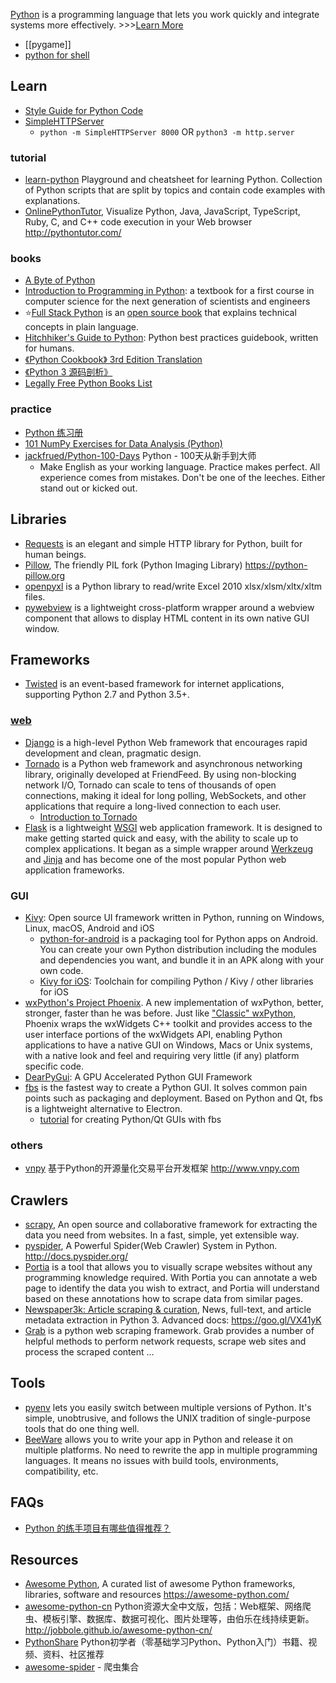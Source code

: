 [Python](https://www.python.org) is a programming language that lets you work quickly and integrate systems more effectively. >>>[Learn More](https://www.python.org/doc/)

- [[pygame]]
- [python for shell](shell#python)



## Learn
- [Style Guide for Python Code](https://www.python.org/dev/peps/pep-0008/)
- [SimpleHTTPServer](https://docs.python.org/2/library/simplehttpserver.html)  
  - `python -m SimpleHTTPServer 8000` OR `python3 -m http.server`

### tutorial
- [learn-python](https://github.com/trekhleb/learn-python) Playground and cheatsheet for learning Python. Collection of Python scripts that are split by topics and contain code examples with explanations.
- [OnlinePythonTutor](https://github.com/pgbovine/OnlinePythonTutor), Visualize Python, Java, JavaScript, TypeScript, Ruby, C, and C++ code execution in your Web browser http://pythontutor.com/

### books
- [A Byte of Python](https://python.swaroopch.com/)
- [Introduction to Programming in Python](https://introcs.cs.princeton.edu/python/home/): a textbook for a first course in computer science for the next generation of scientists and engineers
- :star:[Full Stack Python](https://www.fullstackpython.com/) is an [open source book](https://github.com/mattmakai/fullstackpython.com) that explains technical concepts in plain language. 
- [Hitchhiker's Guide to Python](https://github.com/realpython/python-guide): Python best practices guidebook, written for humans.
- [《Python Cookbook》 3rd Edition Translation](https://github.com/yidao620c/python3-cookbook)
- [《Python 3 源码剖析》](https://github.com/flaggo/python3-source-code-analysis)
- [Legally Free Python Books List](https://www.pythonkitchen.com/legally-free-python-books-list/)

### practice
- [Python 练习册](https://github.com/Yixiaohan/show-me-the-code)
- [101 NumPy Exercises for Data Analysis (Python)](https://www.machinelearningplus.com/python/101-numpy-exercises-python/)
- [jackfrued/Python-100-Days](https://github.com/jackfrued/Python-100-Days) Python - 100天从新手到大师
  - Make English as your working language. Practice makes perfect. All experience comes from mistakes. Don't be one of the leeches. Either stand out or kicked out.



## Libraries
- [Requests](https://github.com/psf/requests) is an elegant and simple HTTP library for Python, built for human beings.
- [Pillow](https://github.com/python-pillow/Pillow), The friendly PIL fork (Python Imaging Library) https://python-pillow.org
- [openpyxl](https://openpyxl.readthedocs.io/en/stable/) is a Python library to read/write Excel 2010 xlsx/xlsm/xltx/xltm files.
- [pywebview](https://github.com/r0x0r/pywebview) is a lightweight cross-platform wrapper around a webview component that allows to display HTML content in its own native GUI window.



## Frameworks
- [Twisted](https://github.com/twisted/twisted) is an event-based framework for internet applications, supporting Python 2.7 and Python 3.5+.

### [web](https://wiki.python.org/moin/WebFrameworks)
- [Django](https://github.com/django/django) is a high-level Python Web framework that encourages rapid development and clean, pragmatic design.
- [Tornado](https://github.com/tornadoweb/tornado) is a Python web framework and asynchronous networking library, originally developed at FriendFeed. By using non-blocking network I/O, Tornado can scale to tens of thousands of open connections, making it ideal for long polling, WebSockets, and other applications that require a long-lived connection to each user. 
  - [Introduction to Tornado](https://docs.hacknode.org/itt2zh/)
- [Flask](https://github.com/pallets/flask) is a lightweight [WSGI](https://wsgi.readthedocs.io/) web application framework. It is designed to make getting started quick and easy, with the ability to scale up to complex applications. It began as a simple wrapper around [Werkzeug](https://www.palletsprojects.com/p/werkzeug/) and [Jinja](https://www.palletsprojects.com/p/jinja/) and has become one of the most popular Python web application frameworks.

### GUI
- [Kivy](https://github.com/kivy/kivy): Open source UI framework written in Python, running on Windows, Linux, macOS, Android and iOS
  - [python-for-android](https://github.com/kivy/python-for-android) is a packaging tool for Python apps on Android. You can create your own Python distribution including the modules and dependencies you want, and bundle it in an APK along with your own code.
  - [Kivy for iOS](https://github.com/kivy/kivy-ios): Toolchain for compiling Python / Kivy / other libraries for iOS
- [wxPython's Project Phoenix](https://github.com/wxWidgets/Phoenix/). A new implementation of wxPython, better, stronger, faster than he was before. Just like ["Classic" wxPython](https://github.com/wxWidgets/wxPython-Classic), Phoenix wraps the wxWidgets C++ toolkit and provides access to the user interface portions of the wxWidgets API, enabling Python applications to have a native GUI on Windows, Macs or Unix systems, with a native look and feel and requiring very little (if any) platform specific code.
- [DearPyGui](https://github.com/hoffstadt/DearPyGui): A GPU Accelerated Python GUI Framework
- [fbs](https://github.com/mherrmann/fbs) is the fastest way to create a Python GUI. It solves common pain points such as packaging and deployment. Based on Python and Qt, fbs is a lightweight alternative to Electron.
  - [tutorial](https://github.com/mherrmann/fbs-tutorial) for creating Python/Qt GUIs with fbs

### others
- [vnpy](https://github.com/vnpy/vnpy) 基于Python的开源量化交易平台开发框架 http://www.vnpy.com



## Crawlers
- [scrapy](https://scrapy.org/), An open source and collaborative framework for extracting the data you need from websites. In a fast, simple, yet extensible way.
- [pyspider](https://github.com/binux/pyspider), A Powerful Spider(Web Crawler) System in Python. http://docs.pyspider.org/
- [Portia](https://github.com/scrapinghub/portia) is a tool that allows you to visually scrape websites without any programming knowledge required. With Portia you can annotate a web page to identify the data you wish to extract, and Portia will understand based on these annotations how to scrape data from similar pages.
- [Newspaper3k: Article scraping & curation](https://github.com/codelucas/newspaper), News, full-text, and article metadata extraction in Python 3. Advanced docs: https://goo.gl/VX41yK
- [Grab](https://github.com/lorien/grab) is a python web scraping framework. Grab provides a number of helpful methods to perform network requests, scrape web sites and process the scraped content ...



## Tools
- [pyenv](https://github.com/pyenv/pyenv) lets you easily switch between multiple versions of Python. It's simple, unobtrusive, and follows the UNIX tradition of single-purpose tools that do one thing well.
- [BeeWare](https://github.com/beeware) allows you to write your app in Python and release it on multiple platforms. No need to rewrite the app in multiple programming languages. It means no issues with build tools, environments, compatibility, etc.



## FAQs
- [Python 的练手项目有哪些值得推荐？](https://www.zhihu.com/question/29372574/answer/554481284)



## Resources
- [Awesome Python](https://github.com/vinta/awesome-python), A curated list of awesome Python frameworks, libraries, software and resources https://awesome-python.com/
- [awesome-python-cn](https://github.com/jobbole/awesome-python-cn) Python资源大全中文版，包括：Web框架、网络爬虫、模板引擎、数据库、数据可视化、图片处理等，由伯乐在线持续更新。http://jobbole.github.io/awesome-python-cn/
- [PythonShare](https://github.com/Yixiaohan/codeparkshare) Python初学者（零基础学习Python、Python入门）书籍、视频、资料、社区推荐
- [awesome-spider](https://github.com/facert/awesome-spider) - 爬虫集合
